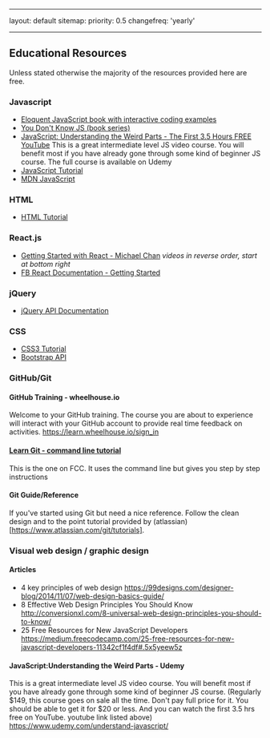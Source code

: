 
---
layout: default
sitemap:
        priority: 0.5
        changefreq: 'yearly'

---

## Educational Resources ##

Unless stated otherwise the majority of the resources provided here are free.

### Javascript ###

- [Eloquent JavaScript book with interactive coding examples](http://eloquentjavascript.net)
- [You Don't Know JS (book series)](https://github.com/getify/You-Dont-Know-JS)
- [JavaScript: Understanding the Weird Parts - The First 3.5 Hours FREE YouTube](https://www.youtube.com/watch?v=Bv_5Zv5c-Ts)
  This is a great intermediate level JS video course. You will benefit most if you have already gone through some kind of beginner JS course. The full course is available on Udemy
- [JavaScript Tutorial](http://www.w3schools.com/js/)
- [MDN JavaScript](https://developer.mozilla.org/en-US/docs/Web/JavaScript)

### HTML ###

- [HTML Tutorial](http://www.w3schools.com/html/)

### React.js ###
- [Getting Started with React - Michael Chan](http://www.sitepoint.com/author/mchan/) _videos in reverse order, start at bottom right_
- [FB React Documentation - Getting Started](https://facebook.github.io/react/docs/getting-started.html)

### jQuery ###
- [jQuery API Documentation](https://api.jquery.com/)
 
### CSS ###
- [CSS3 Tutorial](http://www.w3schools.com/css/)
- [Bootstrap API](http://bootstrapdocs.com/v3.1.1/docs/javascript/)
 

### GitHub/Git ###

#### GitHub Training - wheelhouse.io ####
Welcome to your GitHub training. The course you are about to experience will interact with your GitHub account to provide real time feedback on activities. 
https://learn.wheelhouse.io/sign_in

#### [Learn Git - command line tutorial](http://www.freecodecamp.com/challenges/waypoint-save-your-code-revisions-forever-with-git) ####
This is the one on FCC. It uses the command line but gives you step by step instructions


#### Git Guide/Reference ####

If you've started using Git but need a nice reference. Follow the clean design and to the point tutorial provided by (atlassian)[https://www.atlassian.com/git/tutorials].

### Visual web design / graphic design ###
 
#### Articles ####

- 4 key principles of web design https://99designs.com/designer-blog/2014/11/07/web-design-basics-guide/
- 8 Effective Web Design Principles You Should Know http://conversionxl.com/8-universal-web-design-principles-you-should-to-know/
- 25 Free Resources for New JavaScript Developers https://medium.freecodecamp.com/25-free-resources-for-new-javascript-developers-11342cf1f4df#.5x5yeew5z

#### JavaScript:Understanding the Weird Parts - Udemy ####

This is a great intermediate level JS video course. You will benefit most if you have already gone through some kind of beginner JS course. (Regularly $149, this course goes on sale all the time. Don't pay full price for it. You should be able to get it for $20 or less. And you can watch the first 3.5 hrs free on YouTube. youtube link listed above)
https://www.udemy.com/understand-javascript/

